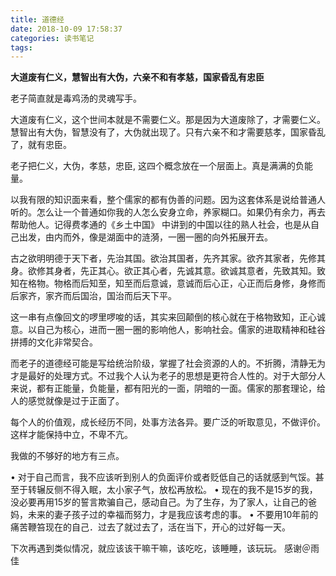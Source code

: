 ```yaml
---
title: 道德经
date: 2018-10-09 17:58:37
categories: 读书笔记
tags:
---
```


**大道废有仁义，慧智出有大伪，六亲不和有孝慈，国家昏乱有忠臣**

  老子简直就是毒鸡汤的灵魂写手。

  大道废有仁义，这个世间本就是不需要仁义。那是因为大道废除了，才需要仁义。慧智出有大伪，智慧没有了，大伪就出现了。只有六亲不和才需要慈孝，国家昏乱了，就有忠臣。
  
  老子把仁义，大伪，孝慈，忠臣, 这四个概念放在一个层面上。真是满满的负能量。

  以我有限的知识面来看，整个儒家的都有伪善的问题。因为这套体系是说给普通人听的。怎么让一个普通如你我的人怎么安身立命，养家糊口。如果仍有余力，再去帮助他人。记得费孝通的《乡土中国》 中讲到的中国以往的熟人社会，也是从自己出发，由内而外，像是湖面中的涟漪，一圈一圈的向外拓展开去。

  古之欲明明德于天下者，先治其国。欲治其国者，先齐其家。欲齐其家者，先修其身。欲修其身者，先正其心。欲正其心者，先诚其意。欲诚其意者，先致其知。致知在格物。物格而后知至，知至而后意诚，意诚而后心正，心正而后身修，身修而后家齐，家齐而后国治，国治而后天下平。
  
  这一串有点像回文的啰里啰唆的话，其实来回颠倒的核心就在于格物致知，正心诚意。以自己为核心，进而一圈一圈的影响他人，影响社会。儒家的进取精神和硅谷拼搏的文化非常契合。

  而老子的道德经可能是写给统治阶级，掌握了社会资源的人的。不折腾，清静无为才是最好的处理方式。不过我个人认为老子的思想是更符合人性的。对于大部分人来说，都有正能量，负能量，都有阳光的一面，阴暗的一面。儒家的那套理论，给人的感觉就像是过于正面了。

  每个人的价值观，成长经历不同，处事方法各异。要广泛的听取意见，不做评价。这样才能保持中立，不卑不亢。

  我做的不够好的地方有三点。
  
  • 对于自己而言，我不应该听到别人的负面评价或者贬低自己的话就感到气馁。甚至于转辗反侧不得入眠，太小家子气，放松再放松。
  • 现在的我不是15岁的我，没必要再用15岁的誓言欺骗自己，感动自己。为了生存，为了家人，让自己的爸妈，未来的妻子孩子过的幸福而努力，才是我应该考虑的事。
  • 不要用10年前的痛苦鞭笞现在的自己．过去了就过去了，活在当下，开心的过好每一天。
  
  下次再遇到类似情况，就应该该干嘛干嘛，该吃吃，该睡睡，该玩玩。
  感谢＠雨佳
